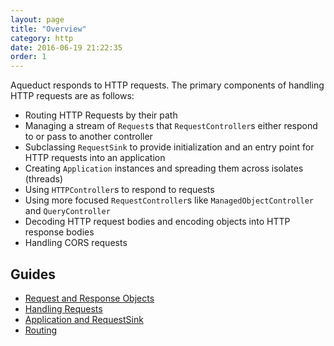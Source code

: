 ```yaml
---
layout: page
title: "Overview"
category: http
date: 2016-06-19 21:22:35
order: 1
---
```


Aqueduct responds to HTTP requests. The primary components of handling HTTP requests are as follows:

- Routing HTTP Requests by their path
- Managing a stream of `Request`s that `RequestController`s either respond to or pass to another controller
- Subclassing `RequestSink` to provide initialization and an entry point for HTTP requests into an application
- Creating `Application` instances and spreading them across isolates (threads)
- Using `HTTPController`s to respond to requests
- Using more focused `RequestController`s like `ManagedObjectController` and `QueryController`
- Decoding HTTP request bodies and encoding objects into HTTP response bodies
- Handling CORS requests

## Guides

- [Request and Response Objects](request_and_response.html)
- [Handling Requests](request_controller.html)
- [Application and RequestSink](request_sink.html)
- [Routing](routing.html)
